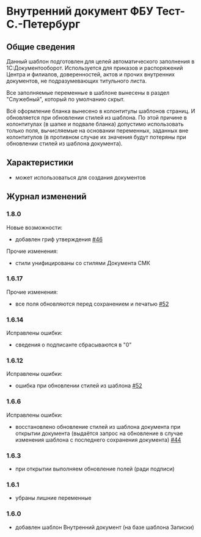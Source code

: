 # Внутренний документ ФБУ Тест-С.-Петербург

## Общие сведения

Данный шаблон подготовлен для целей автоматического заполнения в 1С:Документооборот.
Используется для приказов и распоряжений Центра и филиалов, доверенностей, актов
и прочих внутренних документов, не подразумевающих титульного листа.

Все заполняемые переменные в шаблоне вынесены в раздел "Служебный",
который по умолчанию скрыт.

Всё оформление бланка вынесено в колонтитулы шаблонов страниц.
И обновляется при обновлении стилей из шаблона. По этой причине в колонтитулах
(в шапке и подвале бланка) допустимо использовать только поля,
вычисляемые на основании переменных, заданных вне колонтитулов (в противном случае
их значения будут потеряны при обновлении стилей из шаблона документа).

## Характеристики

- может использоваться для создания документов

## Журнал изменений

### 1.8.0

Новые возможности:

- добавлен гриф утверждения
  [#46](https://github.com/test-st-petersburg/DocTemplates/issues/46)

Прочие изменения:

- стили унифицированы со стилями Документа СМК

### 1.6.17

Прочие изменения:

- все поля обновляются перед сохранением и печатью
  [#52](https://github.com/test-st-petersburg/DocTemplates/issues/52)

### 1.6.14

Исправлены ошибки:

- сведения о подписанте сбрасываются в "0"

### 1.6.12

Исправлены ошибки:

- ошибка при обновлении стилей из шаблона
  [#52](https://github.com/test-st-petersburg/DocTemplates/issues/52)

### 1.6.6

Исправлены ошибки:

- восстановлено обновление стилей из шаблона документа при открытии документа
  (выдаётся запрос на обновление в случае изменения шаблона с последнего
  сохранения документа)
  [#44](https://github.com/test-st-petersburg/DocTemplates/issues/44)

### 1.6.3

- при открытии выполняем обновление полей (ради подписи)

### 1.6.1

- убраны лишние переменные

### 1.6.0

- добавлен шаблон Внутренний документ (на базе шаблона Записки)

